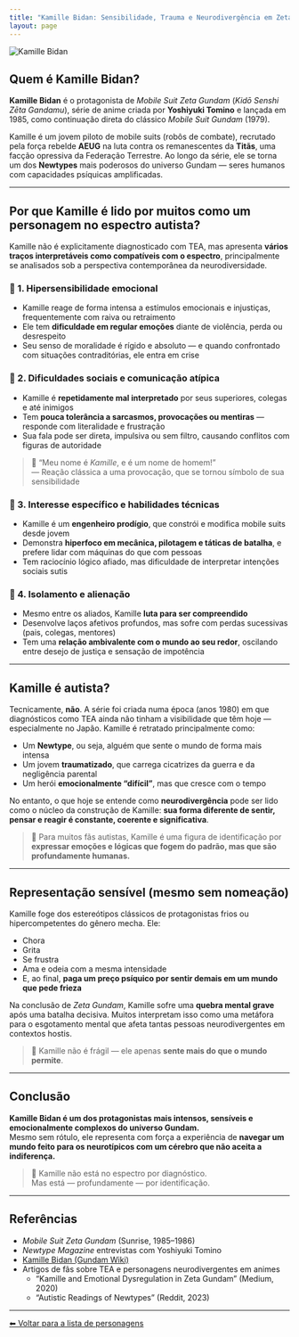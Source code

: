 ```yaml
---
title: "Kamille Bidan: Sensibilidade, Trauma e Neurodivergência em Zeta Gundam"
layout: page
---
```


![Kamille Bidan](https://upload.wikimedia.org/wikipedia/en/5/5d/Kamille_Bidan.png)

## Quem é Kamille Bidan?

**Kamille Bidan** é o protagonista de *Mobile Suit Zeta Gundam* (*Kidō Senshi Zēta Gandamu*), série de anime criada por **Yoshiyuki Tomino** e lançada em 1985, como continuação direta do clássico *Mobile Suit Gundam* (1979).

Kamille é um jovem piloto de mobile suits (robôs de combate), recrutado pela força rebelde **AEUG** na luta contra os remanescentes da **Titãs**, uma facção opressiva da Federação Terrestre. Ao longo da série, ele se torna um dos **Newtypes** mais poderosos do universo Gundam — seres humanos com capacidades psíquicas amplificadas.

---

## Por que Kamille é lido por muitos como um personagem no espectro autista?

Kamille não é explicitamente diagnosticado com TEA, mas apresenta **vários traços interpretáveis como compatíveis com o espectro**, principalmente se analisados sob a perspectiva contemporânea da neurodiversidade.

### 🔹 1. Hipersensibilidade emocional

- Kamille reage de forma intensa a estímulos emocionais e injustiças, frequentemente com raiva ou retraimento  
- Ele tem **dificuldade em regular emoções** diante de violência, perda ou desrespeito  
- Seu senso de moralidade é rígido e absoluto — e quando confrontado com situações contraditórias, ele entra em crise

### 🔹 2. Dificuldades sociais e comunicação atípica

- Kamille é **repetidamente mal interpretado** por seus superiores, colegas e até inimigos  
- Tem **pouca tolerância a sarcasmos, provocações ou mentiras** — responde com literalidade e frustração  
- Sua fala pode ser direta, impulsiva ou sem filtro, causando conflitos com figuras de autoridade

> 💬 “Meu nome é *Kamille*, e é um nome de homem!”  
> — Reação clássica a uma provocação, que se tornou símbolo de sua sensibilidade

### 🔹 3. Interesse específico e habilidades técnicas

- Kamille é um **engenheiro prodígio**, que constrói e modifica mobile suits desde jovem  
- Demonstra **hiperfoco em mecânica, pilotagem e táticas de batalha**, e prefere lidar com máquinas do que com pessoas  
- Tem raciocínio lógico afiado, mas dificuldade de interpretar intenções sociais sutis

### 🔹 4. Isolamento e alienação

- Mesmo entre os aliados, Kamille **luta para ser compreendido**  
- Desenvolve laços afetivos profundos, mas sofre com perdas sucessivas (pais, colegas, mentores)  
- Tem uma **relação ambivalente com o mundo ao seu redor**, oscilando entre desejo de justiça e sensação de impotência

---

## Kamille é autista?

Tecnicamente, **não**. A série foi criada numa época (anos 1980) em que diagnósticos como TEA ainda não tinham a visibilidade que têm hoje — especialmente no Japão. Kamille é retratado principalmente como:

- Um **Newtype**, ou seja, alguém que sente o mundo de forma mais intensa  
- Um jovem **traumatizado**, que carrega cicatrizes da guerra e da negligência parental  
- Um herói **emocionalmente “difícil”**, mas que cresce com o tempo

No entanto, o que hoje se entende como **neurodivergência** pode ser lido como o núcleo da construção de Kamille: **sua forma diferente de sentir, pensar e reagir é constante, coerente e significativa**.

> 🧩 Para muitos fãs autistas, Kamille é uma figura de identificação por **expressar emoções e lógicas que fogem do padrão, mas que são profundamente humanas.**

---

## Representação sensível (mesmo sem nomeação)

Kamille foge dos estereótipos clássicos de protagonistas frios ou hipercompetentes do gênero mecha. Ele:

- Chora  
- Grita  
- Se frustra  
- Ama e odeia com a mesma intensidade  
- E, ao final, **paga um preço psíquico por sentir demais em um mundo que pede frieza**

Na conclusão de *Zeta Gundam*, Kamille sofre uma **quebra mental grave** após uma batalha decisiva. Muitos interpretam isso como uma metáfora para o esgotamento mental que afeta tantas pessoas neurodivergentes em contextos hostis.

> 🧠 Kamille não é frágil — ele apenas **sente mais do que o mundo permite**.

---

## Conclusão

**Kamille Bidan é um dos protagonistas mais intensos, sensíveis e emocionalmente complexos do universo Gundam.**  
Mesmo sem rótulo, ele representa com força a experiência de **navegar um mundo feito para os neurotípicos com um cérebro que não aceita a indiferença.**

> 🔷 Kamille não está no espectro por diagnóstico.  
> Mas está — profundamente — por identificação.

---

## Referências

- *Mobile Suit Zeta Gundam* (Sunrise, 1985–1986)  
- *Newtype Magazine* entrevistas com Yoshiyuki Tomino  
- [Kamille Bidan (Gundam Wiki)](https://gundam.fandom.com/wiki/Kamille_Bidan)  
- Artigos de fãs sobre TEA e personagens neurodivergentes em animes  
  - “Kamille and Emotional Dysregulation in Zeta Gundam” (Medium, 2020)  
  - “Autistic Readings of Newtypes” (Reddit, 2023)

---

[⬅ Voltar para a lista de personagens](/pages/autismo/superherois.html)
